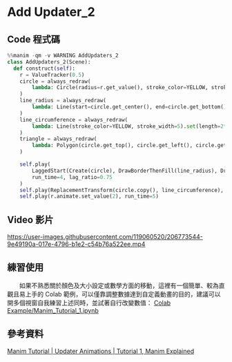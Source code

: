 # Add Updater_2
## Code 程式碼
```python
%%manim -qm -v WARNING AddUpdaters_2
class AddUpdaters_2(Scene):
  def construct(self):
    r = ValueTracker(0.5)
    circle = always_redraw(
        lambda: Circle(radius=r.get_value(), stroke_color=YELLOW, stroke_width=5)
    )
    line_radius = always_redraw(
        lambda: Line(start=circle.get_center(), end=circle.get_bottom(), stroke_color=RED_B, stroke_width=10)
    )
    line_circumference = always_redraw(
        lambda: Line(stroke_color=YELLOW, stroke_width=5).set(length=2*r.get_value()*PI).next_to(circle, DOWN, buff=0.2)
    )
    triangle = always_redraw(
        lambda: Polygon(circle.get_top(), circle.get_left(), circle.get_right(), fill_color=GREEN_C)
    )

    self.play(
        LaggedStart(Create(circle), DrawBorderThenFill(line_radius), DrawBorderThenFill(triangle)),
        run_time=4, lag_ratio=0.75
    )
    self.play(ReplacementTransform(circle.copy(), line_circumference), run_time=2)
    self.play(r.animate.set_value(2), run_time=5)
```
## Video 影片

https://user-images.githubusercontent.com/119060520/206773544-9e49190a-017e-4796-b1e2-c54b76a522ee.mp4

## 練習使用
&emsp;&emsp;如果不熟悉關於顏色及大小設定或數學方面的移動，這裡有一個簡單、較為直觀且易上手的 Colab 範例，可以僅靠調整數據達到自定義動畫的目的，建議可以開多個視窗自我練習上述同時，並試著自行改變數值：
[Colab Example/Manim_Tutorial_1.ipynb](https://github.com/JIA-WEI-LI/ManimCE-Learning/blob/d02088c48a90b9f835a4e489a1efefef38d904db/Colab%20Example/Manim_Tutorial_1.ipynb)

## 參考資料
[Manim Tutorial | Updater Animations | Tutorial 1, Manim Explained](https://www.youtube.com/watch?v=MOv6yN7b2aI)
